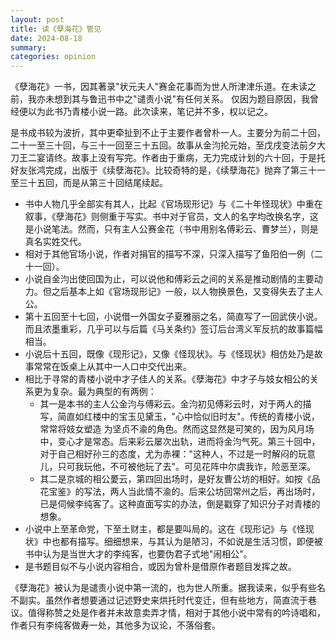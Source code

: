 ```yaml
---
layout: post
title: 读《孽海花》管见
date: 2024-08-18
summary:
categories: opinion
---
```


《孽海花》一书，因其著录"状元夫人"赛金花事而为世人所津津乐道。在未读之前，我亦未想到其与鲁迅书中之"谴责小说"有任何关系。
仅因为题目原因，我曾经便以为此书乃青楼小说一路。此次读来，笔记并不多，权以记之。

是书成书较为波折，其中更牵扯到不止于主要作者曾朴一人。主要分为前二十回，二十一至三十回，与三十一回至三十五回。故事从金汮抡元始，至戊戌变法前夕大刀王二宴请终。故事上没有写完。作者由于重病，无力完成计划的六十回，于是托好友张鸿完成，出版于《续孽海花》。比较奇特的是，《续孽海花》抛弃了第三十一至三十五回，而是从第三十回结尾续起。

- 书中人物几乎全部实有其人，比起《官场现形记》与《二十年怪现状》中重在叙事，《孽海花》则侧重于写实。书中对于官员，文人的名字均改换名字，这是小说笔法。然而，只有主人公赛金花（书中用别名傅彩云、曹梦兰），则是真名实姓交代。
- 相对于其他官场小说，作者对捐官的描写不深，只深入描写了鱼阳伯一例（二十一回）。
- 小说自金汮出使回国为止，可以说他和傅彩云之间的关系是推动剧情的主要动力。但之后基本上如《官场现形记》一般，以人物换景色，又变得失去了主人公。
- 第十五回至十七回，小说借一外国女子夏雅丽之名，简直写了一回武侠小说。而且浓墨重彩，几乎可以与后篇《马关条约》签订后台湾义军反抗的故事篇幅相当。
- 小说后十五回，既像《现形记》，又像《怪现状》。与《怪现状》相仿处乃是故事常常在饭桌上从其中一人口中交代出来。
- 相比于寻常的青楼小说中才子佳人的关系。《孽海花》中才子与妓女相公的关系更为复杂。最为典型的有两例：
  - 其一是本书的主人公金汮与傅彩云。金汮初见傅彩云时，对于两人的描写，简直如红楼中的宝玉见黛玉，"心中恰似旧时友"。传统的青楼小说，常常将妓女塑造
    为坚贞不渝的角色。然而这显然是可笑的，因为风月场中，变心才是常态。后来彩云屡次出轨，进而将金汮气死。第三十回中，对于自己相好孙三的态度，尤为赤裸："这种人，不过是一时解闷的玩意儿，只可我玩他，不可被他玩了去"。可见花阵中尔虞我诈，险恶至深。
  - 其二是京城的相公薆云，第四回出场时，是好友曹公坊的相好。如按《品花宝鉴》的写法，两人当此情不渝的。后来公坊回常州之后，再出场时，已是伺候李纯客了。这种直面写实的办法，倒是戳穿了知识分子对青楼的想象。
- 小说中上至革命党，下至土财主，都是要叫局的。这在《现形记》与《怪现状》中也都有描写。细细想来，与其认为是陋习，不如说是生活习惯，即便被书中认为是当世大才的李纯客，也要伪君子式地"闹相公"。
- 是书题目似不与小说内容相合，或因为曾朴是借原作者题目发挥之故。

《孽海花》被认为是谴责小说中第一流的，也为世人所重。据我读来，似乎有些名不副实。虽然作者想要通过记述野史来烘托时代变迁，但有些地方，简直流于巷议。值得称赞之处是作者并未故意卖弄才情，相对于其他小说中常有的吟诗唱和，作者只有李纯客做寿一处，其他多为议论，不落俗套。

